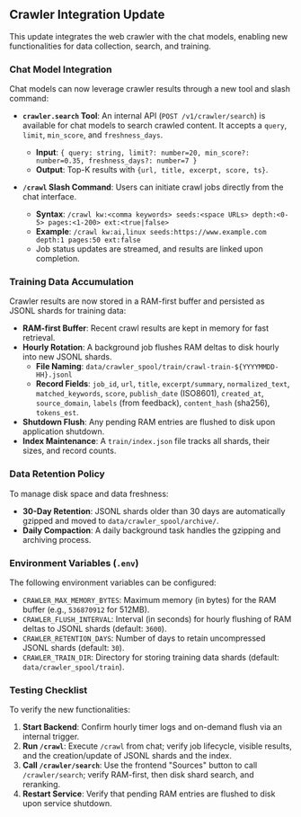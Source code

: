 ## Crawler Integration Update

This update integrates the web crawler with the chat models, enabling new functionalities for data collection, search, and training.

### Chat Model Integration

Chat models can now leverage crawler results through a new tool and slash command:

*   **`crawler.search` Tool**: An internal API (`POST /v1/crawler/search`) is available for chat models to search crawled content. It accepts a `query`, `limit`, `min_score`, and `freshness_days`.
    *   **Input**: `{ query: string, limit?: number=20, min_score?: number=0.35, freshness_days?: number=7 }`
    *   **Output**: Top-K results with `{url, title, excerpt, score, ts}`.

*   **`/crawl` Slash Command**: Users can initiate crawl jobs directly from the chat interface.
    *   **Syntax**: `/crawl kw:<comma keywords> seeds:<space URLs> depth:<0-5> pages:<1-200> ext:<true|false>`
    *   **Example**: `/crawl kw:ai,linux seeds:https://www.example.com depth:1 pages:50 ext:false`
    *   Job status updates are streamed, and results are linked upon completion.

### Training Data Accumulation

Crawler results are now stored in a RAM-first buffer and persisted as JSONL shards for training data:

*   **RAM-first Buffer**: Recent crawl results are kept in memory for fast retrieval.
*   **Hourly Rotation**: A background job flushes RAM deltas to disk hourly into new JSONL shards.
    *   **File Naming**: `data/crawler_spool/train/crawl-train-${YYYYMMDD-HH}.jsonl`
    *   **Record Fields**: `job_id`, `url`, `title`, `excerpt/summary`, `normalized_text`, `matched_keywords`, `score`, `publish_date` (ISO8601), `created_at`, `source_domain`, `labels` (from feedback), `content_hash` (sha256), `tokens_est`.
*   **Shutdown Flush**: Any pending RAM entries are flushed to disk upon application shutdown.
*   **Index Maintenance**: A `train/index.json` file tracks all shards, their sizes, and record counts.

### Data Retention Policy

To manage disk space and data freshness:

*   **30-Day Retention**: JSONL shards older than 30 days are automatically gzipped and moved to `data/crawler_spool/archive/`.
*   **Daily Compaction**: A daily background task handles the gzipping and archiving process.

### Environment Variables (`.env`)

The following environment variables can be configured:

*   `CRAWLER_MAX_MEMORY_BYTES`: Maximum memory (in bytes) for the RAM buffer (e.g., `536870912` for 512MB).
*   `CRAWLER_FLUSH_INTERVAL`: Interval (in seconds) for hourly flushing of RAM deltas to JSONL shards (default: `3600`).
*   `CRAWLER_RETENTION_DAYS`: Number of days to retain uncompressed JSONL shards (default: `30`).
*   `CRAWLER_TRAIN_DIR`: Directory for storing training data shards (default: `data/crawler_spool/train`).

### Testing Checklist

To verify the new functionalities:

1.  **Start Backend**: Confirm hourly timer logs and on-demand flush via an internal trigger.
2.  **Run `/crawl`**: Execute `/crawl` from chat; verify job lifecycle, visible results, and the creation/update of JSONL shards and the index.
3.  **Call `/crawler/search`**: Use the frontend "Sources" button to call `/crawler/search`; verify RAM-first, then disk shard search, and reranking.
4.  **Restart Service**: Verify that pending RAM entries are flushed to disk upon service shutdown.